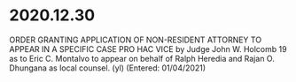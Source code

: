 # 2020.12.30

ORDER GRANTING APPLICATION OF NON-RESIDENT ATTORNEY TO APPEAR IN A SPECIFIC CASE PRO HAC VICE by Judge John W. Holcomb 19 as to Eric C. Montalvo to appear on behalf of Ralph Heredia and Rajan O. Dhungana as local counsel. (yl) (Entered: 01/04/2021)